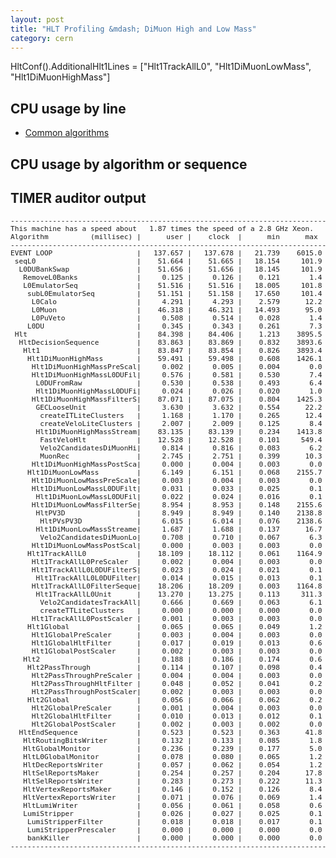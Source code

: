 ```yaml
---
layout: post
title: "HLT Profiling &mdash; DiMuon High and Low Mass"
category: cern
---
```


HltConf().AdditionalHlt1Lines = \["Hlt1TrackAllL0", "Hlt1DiMuonLowMass", "Hlt1DiMuonHighMass"\]

## CPU usage by line
* [Common algorithms][Common]

<script type="text/javascript" src="//ajax.googleapis.com/ajax/static/modules/gviz/1.0/chart.js"> {"dataSourceUrl":"//docs.google.com/spreadsheet/tq?key=0Ag1zWDlANxEodGxGZ1VrY0thZUxWOXFJMVBfT2RURGc&transpose=0&headers=0&range=A2%3AB5&gid=5&pub=1","options":{"vAxes":[{"viewWindowMode":"pretty","viewWindow":{}},{"viewWindowMode":"pretty","viewWindow":{}}],"title":"DiMuon High and Low Mass by line","backgroundColor":"#FFFFFF","legend":"right","colors":["#3366CC","#DC3912","#FF9900","#109618","#990099","#0099C6","#DD4477","#66AA00","#B82E2E","#316395","#994499","#22AA99","#AAAA11","#6633CC","#E67300","#8B0707","#651067","#329262","#5574A6","#3B3EAC","#B77322","#16D620","#B91383","#F4359E","#9C5935","#A9C413","#2A778D","#668D1C","#BEA413","#0C5922","#743411"],"is3D":false,"hasLabelsColumn":true,"hAxis":{"maxAlternations":1},"width":640,"height":400},"state":{},"chartType":"PieChart","chartName":"Chart 3"} </script>

[Common]: ../hltcommonalgs

## CPU usage by algorithm or sequence
<script type="text/javascript" src="//ajax.googleapis.com/ajax/static/modules/gviz/1.0/chart.js"> {"dataSourceUrl":"//docs.google.com/spreadsheet/tq?key=0Ag1zWDlANxEodGxGZ1VrY0thZUxWOXFJMVBfT2RURGc&transpose=0&headers=0&range=A2%3AB9&gid=2&pub=1","options":{"vAxes":[{"viewWindowMode":"pretty","viewWindow":{}},{"viewWindowMode":"pretty","viewWindow":{}}],"title":"Hlt1DiMuonHigh and Low Mass","backgroundColor":"#FFFFFF","legend":"right","colors":["#3366CC","#DC3912","#FF9900","#109618","#990099","#0099C6","#DD4477","#66AA00","#B82E2E","#316395","#994499","#22AA99","#AAAA11","#6633CC","#E67300","#8B0707","#651067","#329262","#5574A6","#3B3EAC","#B77322","#16D620","#B91383","#F4359E","#9C5935","#A9C413","#2A778D","#668D1C","#BEA413","#0C5922","#743411"],"is3D":false,"hasLabelsColumn":true,"hAxis":{"maxAlternations":1},"width":640,"height":400},"state":{},"chartType":"PieChart","chartName":"Chart 2"} </script>

## TIMER auditor output
<pre style="font-size:80%">
--------------------------------------------------------------------------------------------------
This machine has a speed about   1.87 times the speed of a 2.8 GHz Xeon.
Algorithm          (millisec) |      user |    clock  |      min      max  | entries | total (s) |
--------------------------------------------------------------------------------------------------
EVENT LOOP                    |   137.657 |   137.678 |   21.739    6015.0 |   62988 |  8672.043 |
 seqL0                        |    51.664 |    51.665 |   18.154     101.9 |   62988 |  3254.276 |
  L0DUBankSwap                |    51.656 |    51.656 |   18.145     101.9 |   62988 |  3253.700 |
   RemoveL0Banks              |     0.125 |     0.126 |    0.121       1.4 |   62988 |     7.931 |
   L0EmulatorSeq              |    51.516 |    51.516 |   18.005     101.8 |   62988 |  3244.910 |
    subL0EmulatorSeq          |    51.151 |    51.158 |   17.650     101.4 |   62988 |  3222.326 |
     L0Calo                   |     4.291 |     4.293 |    2.579      12.2 |   62988 |   270.413 |
     L0Muon                   |    46.318 |    46.321 |   14.493      95.0 |   62988 |  2917.697 |
     L0PuVeto                 |     0.508 |     0.514 |    0.028       1.4 |   62988 |    32.373 |
    L0DU                      |     0.345 |     0.343 |    0.261       7.3 |   62988 |    21.579 |
 Hlt                          |    84.398 |    84.406 |    1.213    3895.5 |   62988 |  5316.534 |
  HltDecisionSequence         |    83.863 |    83.869 |    0.832    3893.6 |   62988 |  5282.758 |
   Hlt1                       |    83.847 |    83.854 |    0.826    3893.4 |   62988 |  5281.778 |
    Hlt1DiMuonHighMass        |    59.491 |    59.498 |    0.608    1426.1 |   62988 |  3747.659 |
     Hlt1DiMuonHighMassPreScal|     0.002 |     0.005 |    0.004       0.0 |   62988 |     0.300 |
     Hlt1DiMuonHighMassL0DUFil|     0.576 |     0.581 |    0.530       7.4 |   62988 |    36.574 |
      L0DUFromRaw             |     0.530 |     0.538 |    0.493       6.4 |   62988 |    33.866 |
      Hlt1DiMuonHighMassL0DUFi|     0.024 |     0.026 |    0.020       1.0 |   62988 |     1.611 |
     Hlt1DiMuonHighMassFilterS|    87.071 |    87.075 |    0.804    1425.3 |   42535 |  3703.750 |
      GECLooseUnit            |     3.630 |     3.632 |    0.554      22.2 |   62290 |   226.227 |
       createITLiteClusters   |     1.168 |     1.170 |    0.265      12.4 |   62290 |    72.884 |
       createVeloLiteClusters |     2.007 |     2.009 |    0.125       8.4 |   62290 |   125.150 |
      Hlt1DiMuonHighMassStream|    83.135 |    83.139 |    0.234    1413.8 |   42535 |  3536.320 |
       FastVeloHlt            |    12.528 |    12.528 |    0.101     549.4 |   62290 |   780.388 |
       Velo2CandidatesDiMuonHi|     0.814 |     0.816 |    0.083       6.2 |   42535 |    34.699 |
       MuonRec                |     2.745 |     2.751 |    0.399      10.3 |   42516 |   116.956 |
     Hlt1DiMuonHighMassPostSca|     0.000 |     0.004 |    0.003       0.0 |     120 |     0.000 |
    Hlt1DiMuonLowMass         |     6.149 |     6.151 |    0.068    2155.7 |   62988 |   387.419 |
     Hlt1DiMuonLowMassPreScale|     0.003 |     0.004 |    0.003       0.0 |   62988 |     0.265 |
     Hlt1DiMuonLowMassL0DUFilt|     0.031 |     0.033 |    0.025       0.1 |   62988 |     2.079 |
      Hlt1DiMuonLowMassL0DUFil|     0.022 |     0.024 |    0.016       0.1 |   62988 |     1.489 |
     Hlt1DiMuonLowMassFilterSe|     8.954 |     8.953 |    0.148    2155.6 |   42535 |   380.810 |
      HltPV3D                 |     8.949 |     8.949 |    0.140    2138.8 |   62290 |   557.429 |
       HltPVsPV3D             |     6.015 |     6.014 |    0.076    2138.6 |   62290 |   374.632 |
      Hlt1DiMuonLowMassStreame|     1.687 |     1.688 |    0.137      16.7 |   42459 |    71.681 |
       Velo2CandidatesDiMuonLo|     0.708 |     0.710 |    0.067       6.3 |   42459 |    30.133 |
     Hlt1DiMuonLowMassPostScal|     0.000 |     0.003 |    0.003       0.0 |      39 |     0.000 |
    Hlt1TrackAllL0            |    18.109 |    18.112 |    0.061    1164.9 |   62988 |  1140.848 |
     Hlt1TrackAllL0PreScaler  |     0.002 |     0.004 |    0.003       0.0 |   62988 |     0.255 |
     Hlt1TrackAllL0L0DUFilterS|     0.023 |     0.024 |    0.021       0.1 |   62988 |     1.512 |
      Hlt1TrackAllL0L0DUFilter|     0.014 |     0.015 |    0.013       0.1 |   62988 |     0.957 |
     Hlt1TrackAllL0FilterSeque|    18.206 |    18.209 |    0.003    1164.8 |   62290 |  1134.246 |
      Hlt1TrackAllL0Unit      |    13.270 |    13.275 |    0.113     311.3 |   62142 |   824.943 |
       Velo2CandidatesTrackAll|     0.666 |     0.669 |    0.063       6.1 |   62142 |    41.554 |
       createTTLiteClusters   |     0.000 |     0.000 |    0.000       0.0 |       0 |     0.000 |
     Hlt1TrackAllL0PostScaler |     0.001 |     0.003 |    0.003       0.0 |    2746 |     0.009 |
    Hlt1Global                |     0.065 |     0.065 |    0.049       1.2 |   62988 |     4.108 |
     Hlt1GlobalPreScaler      |     0.003 |     0.004 |    0.003       0.0 |   62988 |     0.267 |
     Hlt1GlobalHltFilter      |     0.017 |     0.019 |    0.013       0.6 |   62988 |     1.181 |
     Hlt1GlobalPostScaler     |     0.002 |     0.003 |    0.003       0.0 |    2882 |     0.009 |
   Hlt2                       |     0.188 |     0.186 |    0.174       0.6 |    2882 |     0.536 |
    Hlt2PassThrough           |     0.114 |     0.107 |    0.098       0.4 |    2882 |     0.308 |
     Hlt2PassThroughPreScaler |     0.004 |     0.004 |    0.003       0.0 |    2882 |     0.011 |
     Hlt2PassThroughHltFilter |     0.048 |     0.052 |    0.041       0.2 |    2882 |     0.149 |
     Hlt2PassThroughPostScaler|     0.002 |     0.003 |    0.003       0.0 |    2882 |     0.010 |
    Hlt2Global                |     0.056 |     0.066 |    0.062       0.2 |    2882 |     0.189 |
     Hlt2GlobalPreScaler      |     0.001 |     0.004 |    0.003       0.0 |    2882 |     0.011 |
     Hlt2GlobalHltFilter      |     0.010 |     0.013 |    0.012       0.1 |    2882 |     0.039 |
     Hlt2GlobalPostScaler     |     0.002 |     0.003 |    0.002       0.0 |    2882 |     0.009 |
  HltEndSequence              |     0.523 |     0.523 |    0.363      41.8 |   62988 |    32.960 |
   HltRoutingBitsWriter       |     0.132 |     0.133 |    0.085       1.8 |   62988 |     8.350 |
   HltGlobalMonitor           |     0.236 |     0.239 |    0.177       5.0 |   62988 |    15.053 |
   HltL0GlobalMonitor         |     0.078 |     0.080 |    0.065       1.2 |   62988 |     5.039 |
   HltDecReportsWriter        |     0.057 |     0.062 |    0.054       1.2 |    2882 |     0.178 |
   HltSelReportsMaker         |     0.254 |     0.257 |    0.204      17.8 |    2882 |     0.740 |
   HltSelReportsWriter        |     0.283 |     0.273 |    0.222      11.3 |    2882 |     0.788 |
   HltVertexReportsMaker      |     0.146 |     0.152 |    0.126       8.4 |    2882 |     0.439 |
   HltVertexReportsWriter     |     0.071 |     0.076 |    0.069       1.4 |    2882 |     0.219 |
   HltLumiWriter              |     0.056 |     0.061 |    0.058       0.6 |    2882 |     0.174 |
   LumiStripper               |     0.026 |     0.027 |    0.025       0.1 |    2882 |     0.078 |
    LumiStripperFilter        |     0.018 |     0.018 |    0.017       0.1 |    2882 |     0.053 |
    LumiStripperPrescaler     |     0.000 |     0.000 |    0.000       0.0 |       0 |     0.000 |
    bankKiller                |     0.000 |     0.000 |    0.000       0.0 |       0 |     0.000 |
--------------------------------------------------------------------------------------------------
</pre>